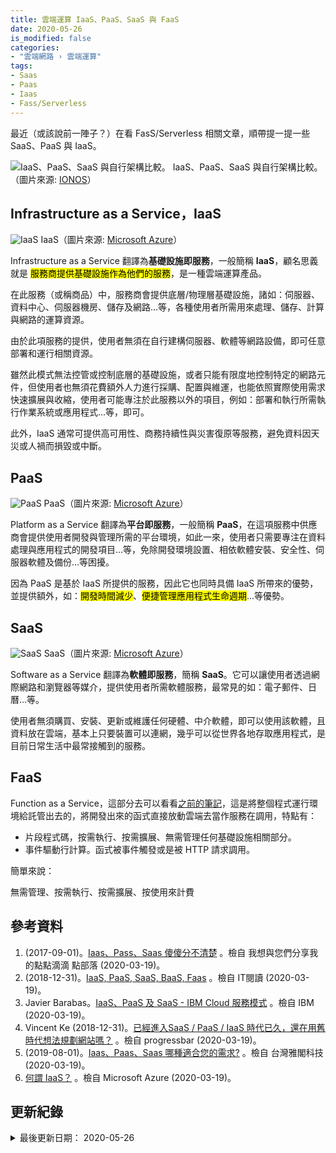 ```yaml
---
title: 雲端運算 IaaS、PaaS、SaaS 與 FaaS
date: 2020-05-26
is_modified: false
categories:
- "雲端網路 › 雲端運算"
tags:
- Saas
- Paas
- Iaas
- Fass/Serverless
--- 
```


最近（或該說前一陣子？）在看 FasS/Serverless 相關文章，順帶提一提一些 SaaS、PaaS 與 IaaS。

<!--more-->
<p class="illustration">
    <img src="https://i.imgur.com/Aj0HhN7.jpg" alt="IaaS、PaaS、SaaS 與自行架構比較。">
    IaaS、PaaS、SaaS 與自行架構比較。（圖片來源: <a href="https://www.ionos.com/digitalguide/server/know-how/caas-container-as-a-service-service-comparison/">IONOS</a>）
</p>

## Infrastructure as a Service，IaaS
<p class="illustration">
    <img src="https://i.imgur.com/ljyHR1Y.png" alt="IaaS">
    IaaS（圖片來源: <a href="https://azure.microsoft.com/zh-tw/overview/what-is-iaas/">Microsoft Azure</a>）
</p>

Infrastructure as a Service 翻譯為**基礎設施即服務**，一般簡稱 **IaaS**，顧名思義就是 <mark>服務商提供基礎設施作為他們的服務</mark>，是一種雲端運算產品。

在此服務（或稱商品）中，服務商會提供底層/物理層基礎設施，諸如：伺服器、資料中心、伺服器機房、儲存及網路...等，各種使用者所需用來處理、儲存、計算與網路的運算資源。

<p class="paragraph-spacing"></p>

由於此項服務的提供，使用者無須在自行建構伺服器、軟體等網路設備，即可任意部署和運行相關資源。

雖然此模式無法控管或控制底層的基礎設施，或者只能有限度地控制特定的網路元件，但使用者也無須花費額外人力進行採購、配置與維運，也能依照實際使用需求快速擴展與收縮，使用者可能專注於此服務以外的項目，例如：部署和執行所需執行作業系統或應用程式...等，即可。

此外，IaaS 通常可提供高可用性、商務持續性與災害復原等服務，避免資料因天災或人禍而損毀或中斷。



## PaaS
<p class="illustration">
    <img src="https://i.imgur.com/XKLsrUQ.png" alt="PaaS">
    PaaS（圖片來源: <a href="https://azure.microsoft.com/zh-tw/overview/what-is-paas/">Microsoft Azure</a>）
</p>

Platform as a Service 翻譯為**平台即服務**，一般簡稱 **PaaS**，在這項服務中供應商會提供使用者開發與管理所需的平台環境，如此一來，使用者只需要專注在資料處理與應用程式的開發項目...等，免除開發環境設置、相依軟體安裝、安全性、伺服器軟體及備份...等困擾。
 
因為 PaaS 是基於 IaaS 所提供的服務，因此它也同時具備 IaaS 所帶來的優勢，並提供額外，如：<mark>開發時間減少</mark>、<mark>便捷管理應用程式生命週期</mark>...等優勢。
 


## SaaS
<p class="illustration">
    <img src="https://i.imgur.com/J0otbOf.png" alt="SaaS">
    SaaS（圖片來源: <a href="https://azure.microsoft.com/zh-tw/overview/what-is-saas/">Microsoft Azure</a>）
</p>

Software as a Service 翻譯為**軟體即服務**，簡稱 **SaaS**。它可以讓使用者透過網際網路和瀏覽器等媒介，提供使用者所需軟體服務，最常見的如：電子郵件、日曆...等。

使用者無須購買、安裝、更新或維護任何硬體、中介軟體，即可以使用該軟體，且資料放在雲端，基本上只要裝置可以連網，幾乎可以從世界各地存取應用程式，是目前日常生活中最常接觸到的服務。



## FaaS
Function as a Service，這部分去可以看看[之前的筆記](/Serverless-Use-Cases-Study-Notes-01#什是-serverless)，這是將整個程式運行環境給託管出去的，將開發出來的函式直接放動雲端去當作服務在調用，特點有：

- 片段程式碼，按需執行、按需擴展、無需管理任何基礎設施相關部分。
- 事件驅動行計算。函式被事件觸發或是被 HTTP 請求調用。

簡單來說：
<div class="blockquote-center">
無需管理、按需執行、按需擴展、按使用來計費
</div>



## 參考資料 
1.  (2017-09-01)。[Iaas、Pass、Saas 傻傻分不清楚](https://dotblogs.com.tw/007_Lawrence/2017/08/21/155203) 。檢自 我想與您們分享我的點點滴滴 點部落 (2020-03-19)。
2. (2018-12-31)。[IaaS, PaaS, SaaS, BaaS, Faas](https://www.itread01.com/content/1546260315.html) 。檢自 IT閱讀 (2020-03-19)。
3. Javier Barabas。[IaaS、PaaS 及 SaaS - IBM Cloud 服務模式](https://www.ibm.com/tw-zh/cloud/learn/iaas-paas-saas) 。檢自 IBM (2020-03-19)。
4. Vincent Ke (2018-12-31)。[已經進入SaaS / PaaS / IaaS 時代已久，還在用舊時代想法規劃網站嗎？](https://progressbar.tw/posts/51) 。檢自 progressbar (2020-03-19)。
5. (2019-08-01)。[Iaas、Paas、Saas 哪種適合您的需求?](https://accord-tec.com.tw/iaas%E3%80%81paas%E3%80%81saas-%E5%93%AA%E7%A8%AE%E9%81%A9%E5%90%88%E6%82%A8%E7%9A%84%E9%9C%80%E6%B1%82/) 。檢自 台灣雅閣科技  (2020-03-19)。
8. [何謂 IaaS？](https://azure.microsoft.com/zh-tw/overview/what-is-iaas/) 。檢自 Microsoft Azure (2020-03-19)。



## 更新紀錄
<details class="update_stamp">
  <summary>最後更新日期： 2020-05-26</summary>
  <ul>
    <li>2020-05-26 發布</li>
    <li>2020-05-25 完稿</li>
  </ul>
</details>

